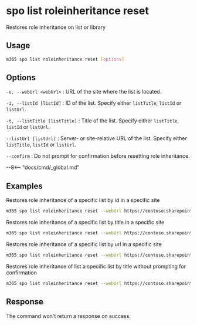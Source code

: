 # spo list roleinheritance reset

Restores role inheritance on list or library

## Usage

```sh
m365 spo list roleinheritance reset [options]
```

## Options

`-u, --webUrl <webUrl>`
: URL of the site where the list is located.

`-i, --listId [listId]`
: ID of the list. Specify either `listTitle`, `listId` or `listUrl`.

`-t, --listTitle [listTitle]`
: Title of the list. Specify either `listTitle`, `listId` or `listUrl`.

`--listUrl [listUrl]`
: Server- or site-relative URL of the list. Specify either `listTitle`, `listId` or `listUrl`.

`--confirm`
: Do not prompt for confirmation before resetting role inheritance.

--8<-- "docs/cmd/_global.md"

## Examples

Restores role inheritance of a specific list by id in a specific site

```sh
m365 spo list roleinheritance reset --webUrl https://contoso.sharepoint.com/sites/project-x --listId 0cd891ef-afce-4e55-b836-fce03286cccf
```

Restores role inheritance of a specific list by title in a specific site

```sh
m365 spo list roleinheritance reset --webUrl https://contoso.sharepoint.com/sites/project-x --listTitle test
```

Restores role inheritance of a specific list by url in a specific site

```sh
m365 spo list roleinheritance reset --webUrl https://contoso.sharepoint.com/sites/project-x --listUrl '/sites/project-x/lists/events'
```

Restores role inheritance of list a specific list by title without prompting for confirmation

```sh
m365 spo list roleinheritance reset --webUrl https://contoso.sharepoint.com/sites/project-x --listTitle test --confirm
```

## Response

The command won't return a response on success.
